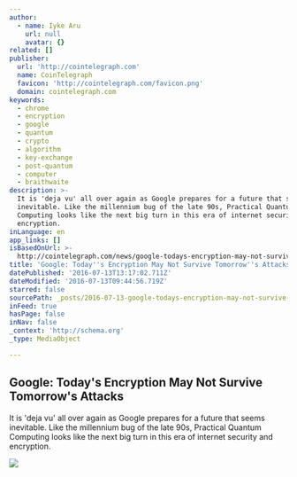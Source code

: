 ```yaml
---
author:
  - name: Iyke Aru
    url: null
    avatar: {}
related: []
publisher:
  url: 'http://cointelegraph.com'
  name: CoinTelegraph
  favicon: 'http://cointelegraph.com/favicon.png'
  domain: cointelegraph.com
keywords:
  - chrome
  - encryption
  - google
  - quantum
  - crypto
  - algorithm
  - key-exchange
  - post-quantum
  - computer
  - braithwaite
description: >-
  It is 'deja vu' all over again as Google prepares for a future that seems
  inevitable. Like the millennium bug of the late 90s, Practical Quantum
  Computing looks like the next big turn in this era of internet security and
  encryption.
inLanguage: en
app_links: []
isBasedOnUrl: >-
  http://cointelegraph.com/news/google-todays-encryption-may-not-survive-tomorrows-attacks
title: 'Google: Today''s Encryption May Not Survive Tomorrow''s Attacks'
datePublished: '2016-07-13T13:17:02.711Z'
dateModified: '2016-07-13T09:44:56.719Z'
starred: false
sourcePath: _posts/2016-07-13-google-todays-encryption-may-not-survive-tomorrows-attack.md
inFeed: true
hasPage: false
inNav: false
_context: 'http://schema.org'
_type: MediaObject

---
```

<article style=""><h1>Google: Today's Encryption May Not Survive Tomorrow's Attacks</h1><p>It is 'deja vu' all over again as Google prepares for a future that seems inevitable. Like the millennium bug of the late 90s, Practical Quantum Computing looks like the next big turn in this era of internet security and encryption.</p><img src="https://cointelegraph.com/images/725_aHR0cDovL2NvaW50ZWxlZ3JhcGguY29tL3N0b3JhZ2UvdXBsb2Fkcy92aWV3LzQ1ZWRlMDhhZDI2YWFjM2Y1N2FjMjI3NzRhODUxYWM2LmpwZw==.jpg" /></article>